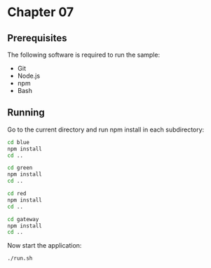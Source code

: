 # Chapter 07

## Prerequisites

The following software is required to run the sample:

- Git
- Node.js
- npm
- Bash

## Running

Go to the current directory and run npm install in each subdirectory:

```sh
cd blue
npm install
cd ..

cd green
npm install
cd ..

cd red
npm install
cd ..

cd gateway
npm install
cd ..
```

Now start the application:

```sh
./run.sh
```
